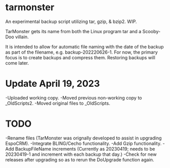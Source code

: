 # tarmonster
An experimental backup script utilizing tar, gzip, &amp; bzip2.  WIP.

TarMonster gets its name from both the Linux program tar and a Scooby-Doo villain.

It is intended to allow for automatic file naming with the date of the backup as part of the filename, e.g. backup-202220626-1.
For now, the primary focus is to create backups and compress them.  Restoring backups will come later.

# Update April 19, 2023
-Uploaded working copy.
-Moved previous non-working copy to _OldScripts2.
-Moved original files to _OldScripts.

# TODO
-Rename files (TarMonster was orignally developed to assist in upgrading EspoCRM).
-Integrate BLING/Cecho functionality.
-Add Gzip functionality.
-Add BackupFileName increments (Currently as 20230419; needs to be 20230419-1 and increment with each backup that day.)
-Check for new releases after upgrading so as to rerun the DoUpgrade function again.
